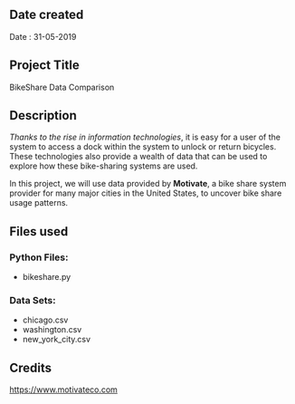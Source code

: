 ## Date created
Date : 31-05-2019

## Project Title
BikeShare Data Comparison

## Description
*Thanks to the rise in information technologies*, it is easy for a user of the system to access a dock within the system to unlock or return bicycles. These technologies also provide a wealth of data that can be used to explore how these bike-sharing systems are used.

In this project, we will use data provided by **Motivate**, a bike share system provider for many major cities in the United States, to uncover bike share usage patterns.

## Files used
### Python Files:
* bikeshare.py

### Data Sets:
* chicago.csv
* washington.csv
* new_york_city.csv


## Credits
https://www.motivateco.com
